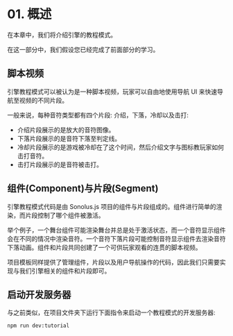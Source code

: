 # 01. 概述

在本章中，我们将介绍引擎的教程模式。

在这一部分中，我们假设您已经完成了前面部分的学习。

## 脚本视频

引擎教程模式可以被认为是一种脚本视频，玩家可以自由地使用导航 UI 来快速导航至视频的不同片段。

一般来说，每种音符类型都有四个片段: 介绍，下落，冷却以及击打:

-   介绍片段展示的是放大的音符图像。
-   下落片段展示的是音符下落至判定线。
-   冷却片段展示的是游戏被冷却在了这个时间，然后介绍文字与图标教玩家如何击打音符。
-   击打片段展示的是音符被击打。

## 组件(Component)与片段(Segment)

引擎教程模式代码是由 Sonolus.js 项目的组件与片段组成的。组件进行简单的渲染，而片段控制了哪个组件被激活。

举个例子，一个舞台组件可能渲染舞台并总是处于激活状态，而一个音符显示组件会在不同的情况中渲染音符。一个音符下落片段可能控制音符显示组件去渲染音符下落动画。组件和片段共同创建了一个可供玩家观看的连贯的脚本视频。

项目模板同样提供了管理组件，片段以及用户导航操作的代码，因此我们只需要实现与我们引擎相关的组件和片段即可。

## 启动开发服务器

与之前类似，在项目文件夹下运行下面指令来启动一个教程模式的开发服务器:

```shell
npm run dev:tutorial
```
